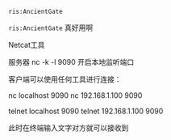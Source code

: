 
`ris:AncientGate`

`ris:AncientGate` 真好用啊

Netcat工具

服务器
nc -k -l 9090 开启本地监听端口



客户端可以使用任何工具进行连接：

nc localhost 9090
nc 192.168.1.100 9090

telnet localhost 9090
telnet 192.168.1.100 9090


此时在终端输入文字对方就可以接收到